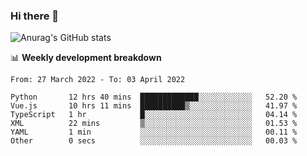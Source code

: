 ### Hi there 👋
![Anurag's GitHub stats](https://github-readme-stats.vercel.app/api?username=jami1024&show_icons=true&theme=radical)

📊 **Weekly development breakdown**
<!--START_SECTION:waka-->

```text
From: 27 March 2022 - To: 03 April 2022

Python       12 hrs 40 mins  █████████████░░░░░░░░░░░░   52.20 %
Vue.js       10 hrs 11 mins  ██████████▒░░░░░░░░░░░░░░   41.97 %
TypeScript   1 hr            █░░░░░░░░░░░░░░░░░░░░░░░░   04.14 %
XML          22 mins         ▒░░░░░░░░░░░░░░░░░░░░░░░░   01.53 %
YAML         1 min           ░░░░░░░░░░░░░░░░░░░░░░░░░   00.11 %
Other        0 secs          ░░░░░░░░░░░░░░░░░░░░░░░░░   00.03 %
```

<!--END_SECTION:waka-->
<!--
**jami1024/jami1024** is a ✨ _special_ ✨ repository because its `README.md` (this file) appears on your GitHub profile.

Here are some ideas to get you started:

- 🔭 I’m currently working on ...
- 🌱 I’m currently learning ...
- 👯 I’m looking to collaborate on ...
- 🤔 I’m looking for help with ...
- 💬 Ask me about ...
- 📫 How to reach me: ...
- 😄 Pronouns: ...
- ⚡ Fun fact: ...
-->
